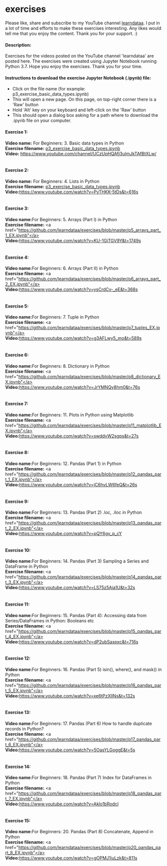 # exercises
Please like, share and subscribe to my YouTube channel <a href="https://www.youtube.com/channel/UCzUpHQAfj3ulmJkTAfBtXLw">learndataa</a>. I put in a lot of time and efforts to make these exercises interesting. Any likes would tell me that you enjoy the content. Thank you for your support. :) <br>

#### Description:
Exercises for the videos posted on the YouTube channel 'learndataa' are posted here. The exercises were created using Jupyter Notebook running Python 3.7. Hope you enjoy the exercises. Thank you for your time.

#### Instructions to download the exercise Jupyter Notebook (.ipynb) file:
* Click on the file name (for example: p3_exercise_basic_data_types.ipynb)
* This will open a new page. On this page, on top-right corner there is a 'Raw' button
* Hold 'Alt' key on your keyboard and left-click on the 'Raw' button
* This should open a dialog box asking for a path where to download the .ipynb file on your computer.

#### Exercise 1:
<b>Video name:</b> For Beginners: 3. Basic data types in Python <br>
<b>Exercise filename:</b> <a href="https://github.com/learndataa/exercises/blob/master/p3_exercise_basic_data_types.ipynb">p3_exercise_basic_data_types.ipynb </a><br>
<b>Video:</b> https://www.youtube.com/channel/UCzUpHQAfj3ulmJkTAfBtXLw/ <br><br>


#### Exercise 2:
<b>Video name:</b> For Beginners: 4. Lists in Python <br>
<b>Exercise filename:</b> <a href="https://github.com/learndataa/exercises/blob/master/p4_lists_EX.ipynb">p3_exercise_basic_data_types.ipynb </a><br>
<b>Video:</b>https://www.youtube.com/watch?v=PyTHKK-5tDs&t=616s<br><br>


#### Exercise 3:
<b>Video name:</b>For Beginners: 5. Arrays (Part I) in Python<br>
<b>Exercise filename:</b> <a href="https://github.com/learndataa/exercises/blob/master/p5_arrays_part_1_EX.ipynb"</a><br>
<b>Video:</b>https://www.youtube.com/watch?v=KU-1GiTGV9Y&t=1749s<br><br>


#### Exercise 4:
<b>Video name:</b>For Beginners: 6. Arrays (Part II) in Python<br>
<b>Exercise filename:</b> <a href="https://github.com/learndataa/exercises/blob/master/p6_arrays_part_2_EX.ipynb"</a><br>
<b>Video:</b>https://www.youtube.com/watch?v=ysCrdCv-_eE&t=368s<br><br>


#### Exercise 5:
<b>Video name:</b>For Beginners: 7. Tuple in Python<br>
<b>Exercise filename:</b> <a href="https://github.com/learndataa/exercises/blob/master/p7_tuples_EX.ipynb"</a><br>
<b>Video:</b>https://www.youtube.com/watch?v=g3AFLwy5_mo&t=589s<br><br>

#### Exercise 6:
<b>Video name:</b>For Beginners: 8. Dictionary in Python<br>
<b>Exercise filename:</b> <a href="https://github.com/learndataa/exercises/blob/master/p8_dictionary_EX.ipynb"</a><br>
<b>Video:</b>https://www.youtube.com/watch?v=JrYMNQv8hm0&t=76s<br><br>


#### Exercise 7:
<b>Video name:</b>For Beginners: 11. Plots in Python using Matplotlib<br>
<b>Exercise filename:</b> <a href="https://github.com/learndataa/exercises/blob/master/p11_matplotlib_EX.ipynb"</a><br>
<b>Video:</b>https://www.youtube.com/watch?v=swddvW2sgps&t=27s<br><br>



#### Exercise 8:
<b>Video name:</b>For Beginners: 12. Pandas (Part 1) in Python<br>
<b>Exercise filename:</b> <a href="https://github.com/learndataa/exercises/blob/master/p12_pandas_part_1_EX.ipynb"</a><br>
<b>Video:</b>https://www.youtube.com/watch?v=jC6hvLW6feQ&t=26s<br><br>



#### Exercise 9:
<b>Video name:</b>For Beginners: 13. Pandas (Part 2) .loc, .iloc in Python<br>
<b>Exercise filename:</b> <a href="https://github.com/learndataa/exercises/blob/master/p13_pandas_part_2_EX.ipynb"</a><br>
<b>Video:</b>https://www.youtube.com/watch?v=pQY6gy_p_cY<br><br>


#### Exercise 10:
<b>Video name:</b>For Beginners: 14. Pandas (Part 3) Sampling a Series and DataFrame in Python<br>
<b>Exercise filename:</b> <a href="https://github.com/learndataa/exercises/blob/master/p14_pandas_part_3_EX.ipynb"</a><br>
<b>Video:</b>https://www.youtube.com/watch?v=LS75z5Aia1U&t=32s<br><br>


#### Exercise 11:
<b>Video name:</b>For Beginners: 15. Pandas (Part 4): Accessing data from Series/DataFrames in Python: Booleans etc<br>
<b>Exercise filename:</b> <a href="https://github.com/learndataa/exercises/blob/master/p15_pandas_part_4_EX.ipynb"</a><br>
<b>Video:</b>https://www.youtube.com/watch?v=dP2ubSaspxc&t=716s<br><br>


#### Exercise 12:
<b>Video name:</b>For Beginners: 16. Pandas (Part 5) isin(), where(), and mask() in Python<br>
<b>Exercise filename:</b> <a href="https://github.com/learndataa/exercises/blob/master/p16_pandas_part_5_EX.ipynb"</a><br>
<b>Video:</b>https://www.youtube.com/watch?v=xe6tPzXlINs&t=132s<br><br>


#### Exercise 13:
<b>Video name:</b>For Beginners: 17. Pandas (Part 6) How to handle duplicate records in Python?<br>
<b>Exercise filename:</b> <a href="https://github.com/learndataa/exercises/blob/master/p17_pandas_part_6_EX.ipynb"</a><br>
<b>Video:</b>https://www.youtube.com/watch?v=5OasYLGoggE&t=5s<br><br>


#### Exercise 14:
<b>Video name:</b>For Beginners: 18. Pandas (Part 7) Index for DataFrames in Python<br>
<b>Exercise filename:</b> <a href="https://github.com/learndataa/exercises/blob/master/p18_pandas_part_7_EX.ipynb"</a><br>
<b>Video:</b>https://www.youtube.com/watch?v=Aklo1bRodcI<br><br>



#### Exercise 15:
<b>Video name:</b>For Beginners: 20. Pandas (Part 8) Concatenate, Append in Python<br>
<b>Exercise filename:</b> <a href="https://github.com/learndataa/exercises/blob/master/p20_pandas_part_8_EX.ipynb"</a><br>
<b>Video:</b>https://www.youtube.com/watch?v=gOPMJ1iuLzk&t=811s<br><br>

